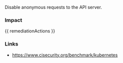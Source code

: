 
Disable anonymous requests to the API server.

### Impact
<!-- Add Impact here -->

<!-- DO NOT CHANGE -->
{{ remediationActions }}

### Links
- https://www.cisecurity.org/benchmark/kubernetes


